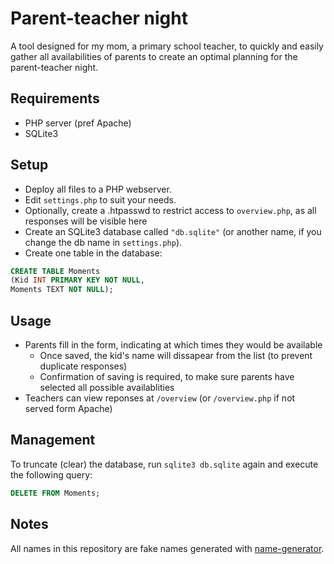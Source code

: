# Parent-teacher night

A tool designed for my mom, a primary school teacher, to quickly and easily gather all availabilities of parents to create an optimal planning for the parent-teacher night.

## Requirements

- PHP server (pref Apache)
- SQLite3

## Setup

- Deploy all files to a PHP webserver.
- Edit `settings.php` to suit your needs.
- Optionally, create a .htpasswd to restrict access to `overview.php`, as all responses will be visible here
- Create an SQLite3 database called `"db.sqlite"` (or another name, if you change the db name in `settings.php`).
- Create one table in the database:

```SQL
CREATE TABLE Moments
(Kid INT PRIMARY KEY NOT NULL,
Moments TEXT NOT NULL);
```

## Usage

- Parents fill in the form, indicating at which times they would be available
  - Once saved, the kid's name will dissapear from the list (to prevent duplicate responses)
  - Confirmation of saving is required, to make sure parents have selected all possible availablities
- Teachers can view reponses at `/overview` (or `/overview.php` if not served form Apache)

## Management

To truncate (clear) the database, run `sqlite3 db.sqlite` again and execute the following query:

```SQL
DELETE FROM Moments;
```

## Notes

All names in this repository are fake names generated with [name-generator](https://www.name-generator.org.uk/).
